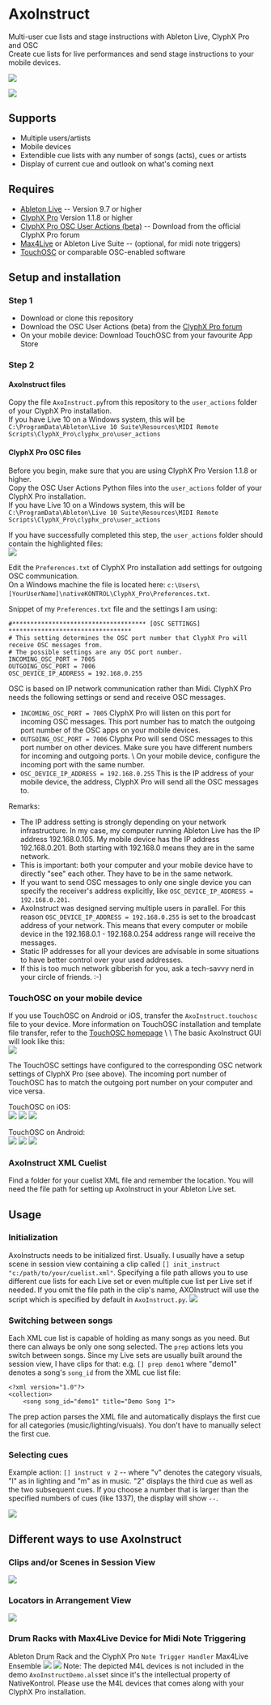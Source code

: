 # AxoInstruct
Multi-user cue lists and stage instructions with Ableton Live, ClyphX Pro and OSC \
Create cue lists for live performances and send stage instructions to your mobile devices.

![](images/AxoInstruct_Social01.png)

![](images/AxoInstructOverview_02.jpg)

## Supports
* Multiple users/artists
* Mobile devices
* Extendible cue lists with any number of songs (acts), cues or artists
* Display of current cue and outlook on what's coming next

## Requires
* [Ableton Live](https://www.ableton.com/en/live/) -- Version 9.7 or higher
* [ClyphX Pro](https://isotonikstudios.com/product/clyphx-pro/) Version 1.1.8 or higher
* [ClyphX Pro OSC User Actions (beta)](http://forum.nativekontrol.com/thread/3620/beta-osc-output-clyphx-pro) -- Download from the official ClyphX Pro forum
* [Max4Live](https://www.ableton.com/en/live/max-for-live/) or Ableton Live Suite -- (optional, for midi note triggers)
* [TouchOSC](https://hexler.net/products/touchosc) or comparable OSC-enabled software

## Setup and installation
### Step 1
* Download or clone this repository
* Download the OSC User Actions (beta) from the [ClyphX Pro forum](http://forum.nativekontrol.com/thread/3620/beta-osc-output-clyphx-pro)
* On your mobile device: Download TouchOSC from your favourite App Store

### Step 2
#### AxoInstruct files
Copy the file `AxoInstruct.py`from this repository to the `user_actions` folder of your ClyphX Pro installation. \
If you have Live 10 on a Windows system, this will be `C:\ProgramData\Ableton\Live 10 Suite\Resources\MIDI Remote Scripts\ClyphX_Pro\clyphx_pro\user_actions`

#### ClyphX Pro OSC files
Before you begin, make sure that you are using ClyphX Pro Version 1.1.8 or higher. \
Copy the OSC User Actions Python files into the `user_actions` folder of your ClyphX Pro installation. \
If you have Live 10 on a Windows system, this will be `C:\ProgramData\Ableton\Live 10 Suite\Resources\MIDI Remote Scripts\ClyphX_Pro\clyphx_pro\user_actions`

If you have successfully completed this step, the `user_actions` folder should contain the highlighted files: \
![](images/AxoInstruct_ClyphXProUserActionsFolderContent.png)

Edit the `Preferences.txt` of ClyphX Pro installation add settings for outgoing OSC communication. \
On a Windows machine the file is located here: `c:\Users\[YourUserName]\nativeKONTROL\ClyphX_Pro\Preferences.txt`.

Snippet of my `Preferences.txt` file and the settings I am using:

```
#************************************* [OSC SETTINGS] **********************************
# This setting determines the OSC port number that ClyphX Pro will receive OSC messages from.
# The possible settings are any OSC port number.
INCOMING_OSC_PORT = 7005
OUTGOING_OSC_PORT = 7006
OSC_DEVICE_IP_ADDRESS = 192.168.0.255
```

OSC is based on IP network communication rather than Midi. ClyphX Pro needs the following settings or send and receive OSC messages.

* `INCOMING_OSC_PORT = 7005` ClyphX Pro will listen on this port for incoming OSC messages. This port number has to match the outgoing port number of the OSC apps on your mobile devices.
* `OUTGOING_OSC_PORT = 7006` Clyphx Pro will send OSC messages to this port number on other devices. Make sure you have different numbers for incoming and outgoing ports. \ On your mobile device, configure the incoming port with the same number.
* `OSC_DEVICE_IP_ADDRESS = 192.168.0.255` This is the IP address of your mobile device, the address, ClyphX Pro will send all the OSC messages to.

Remarks:
* The IP address setting is strongly depending on your network infrastructure. In my case, my computer running Ableton Live has the IP address 192.168.0.105. My mobile device has the IP address 192.168.0.201. Both starting with 192.168.0 means they are in the same network.
* This is important: both your computer and your mobile device have to directly "see" each other. They have to be in the same network.
* If you want to send OSC messages to only one single device you can specify the receiver's address explicitly, like `OSC_DEVICE_IP_ADDRESS = 192.168.0.201`.
* AxoInstruct was designed serving multiple users in parallel. For this reason `OSC_DEVICE_IP_ADDRESS = 192.168.0.255` is set to the broadcast address of your network. This means that every computer or mobile device in the 192.168.0.1 - 192.168.0.254 address range will receive the messages.
* Static IP addresses for all your devices are advisable in some situations to have better control over your used addresses.
* If this is too much network gibberish for you, ask a tech-savvy nerd in your circle of friends. :-)


### TouchOSC on your mobile device
If you use TouchOSC on Android or iOS, transfer the `AxoInstruct.touchosc` file to your device. More information on TouchOSC installation and template file transfer, refer to the [TouchOSC homepage](https://hexler.net/products/touchosc)
\ \ The basic AxoInstruct GUI will look like this: \
![](images/AxoInstruct_TouchOSC_GUI1.png)

The TouchOSC settings have configured to the corresponding OSC network settings of ClyphX Pro (see above). The incoming port number of TouchOSC has to match the outgoing port number on your computer and vice versa.

TouchOSC on iOS: \
![](images/AxoInstruct_TouchOSC_iOS1.png) ![](images/AxoInstruct_TouchOSC_iOS2.png) ![](images/AxoInstruct_TouchOSC_iOS3.png)

TouchOSC on Android: \
![](images/AxoInstruct_TouchOSC_Android1.png) ![](images/AxoInstruct_TouchOSC_Android2.png) ![](images/AxoInstruct_TouchOSC_Android3.png)

### AxoInstruct XML Cuelist
Find a folder for your cuelist XML file and remember the location. You will need the file path for setting up AxoInstruct in your Ableton Live set.

#### 


## Usage
### Initialization
AxoInstructs needs to be initialized first. Usually. I usually have a setup scene in session view containing a clip called `[] init_instruct "c:/path/to/your/cuelist.xml"`. Specifying a file path allows you to use different cue lists for each Live set or even multiple cue list per Live set if needed.
If you omit the file path in the clip's name, AXOInstruct will use the script which is specified by default in `AxoInstruct.py`.
![](images/AxoInstructOverview_01.png)

### Switching between songs
Each XML cue list is capable of holding as many songs as you need. But there can always be only one song selected. The `prep` actions lets you switch between songs.
Since my Live sets are usually built around the session view, I have clips for that: e.g. `[] prep demo1` where "demo1" denotes a song's `song_id` from the XML cue list file:

```
<?xml version="1.0"?>
<collection>
    <song song_id="demo1" title="Demo Song 1">
```

The prep action parses the XML file and automatically displays the first cue for all categories (music/lighting/visuals). You don't have to manually select the first cue.

### Selecting cues
Example action: `[] instruct v 2` -- where "v" denotes the category visuals, "l" as in lighting and "m" as in music. "2" displays the third cue as well as the two subsequent cues. If you choose a number that is larger than the specified numbers of cues (like 1337), the display will show `--`.

![](images/AxoInstruct_Social01.png)


## Different ways to use AxoInstruct
### Clips and/or Scenes in Session View
![](images/AxoInstructOverview_01.png)

### Locators in Arrangement View
![](images/AxoInstructArrangementLocators_01.png)

### Drum Racks with Max4Live Device for Midi Note Triggering
Ableton Drum Rack and the ClyphX Pro `Note Trigger Handler` Max4Live Ensemble
![](images/AxoInstructM4L_Rack_01.png)
![](images/AxoInstructM4L_Clip_01.png)
Note: The depicted M4L devices is not included in the demo `AxoInstructDemo.als`set since it's the intellectual property of NativeKontrol. Please use the M4L devices that comes along with your ClyphX Pro installation.
